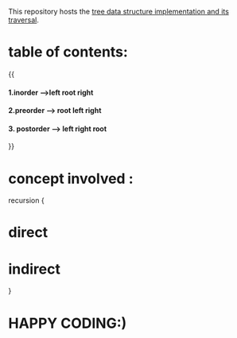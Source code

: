 This repository hosts the [tree data structure implementation and its traversal](https://www.geeksforgeeks.org/tree-traversals-inorder-preorder-and-postorder/).


# table of contents:
{{<h4>       1.inorder -->left root right</h4>
<h4>       2.preorder --> root left right</h4>
<h4>       3. postorder --> left right root</h4>
}}

# concept involved :
 recursion
    {
#    direct
#    indirect
   }

# HAPPY CODING:)
